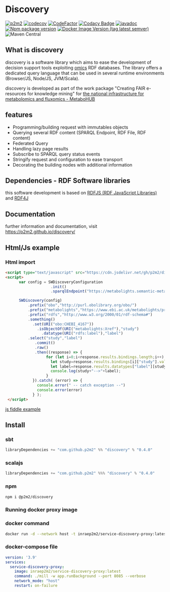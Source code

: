 # Discovery

[![p2m2](https://circleci.com/gh/p2m2/discovery.svg?style=shield)](https://app.circleci.com/pipelines/github/p2m2)
[![codecov](https://codecov.io/gh/p2m2/discovery/branch/develop/graph/badge.svg)](https://codecov.io/gh/p2m2/discovery)
[![CodeFactor](https://www.codefactor.io/repository/github/p2m2/discovery/badge)](https://www.codefactor.io/repository/github/p2m2/discovery)
[![Codacy Badge](https://app.codacy.com/project/badge/Grade/8d8ecb66f9ff4963a22efab3c693b629)](https://www.codacy.com/gh/p2m2/discovery/dashboard?utm_source=github.com&amp;utm_medium=referral&amp;utm_content=p2m2/discovery&amp;utm_campaign=Badge_Grade)
[![javadoc](https://javadoc.io/badge2/com.github.p2m2/discovery_2.13/javadoc.svg)](https://javadoc.io/doc/com.github.p2m2/discovery_2.13)
[![Npm package version](https://shields.io/npm/v/@p2m2/discovery)](https://www.npmjs.com/package/@p2m2/discovery)
[![Docker Image Version (tag latest semver)](https://img.shields.io/docker/automated/inraep2m2/service-discovery-proxy)](https://hub.docker.com/repository/docker/inraep2m2/service-discovery-proxy)
![Maven Central](https://img.shields.io/maven-central/v/com.github.p2m2/discovery_2.13)

## What is discovery

discovery is a software library which aims to ease the development of decision support tools exploiting [omics](https://en.wikipedia.org/wiki/Multiomics) RDF databases.
The library offers a dedicated query language that can be used in several runtime environments (Browser/JS, Node/JS, JVM/Scala).

discovery is developed as part of the work package "Creating FAIR e-resources for knowledge mining" for [the
national infrastructure for metabolomics and fluxomics - MetaboHUB](https://www.metabohub.fr/home.html)

## features

- Programming/building request with immutables objects
- Querying several RDF content (SPARQL Endpoint, RDF File, RDF content)
- Federated Query
- Handling lazy page results
- Subscribe to SPARQL query status events
- Stringify request and configuration to ease transport
- Decorating the building nodes with additional information

## Dependencies - RDF Software libraries

this software development is based on [RDFJS (RDF JavaScript Libraries)](https://rdf.js.org/) and [RDF4J](https://rdf4j.org/)

## Documentation

further information and documentation, visit https://p2m2.github.io/discovery/

## Html/Js example

### Html import 

```html 
<script type="text/javascript" src="https://cdn.jsdelivr.net/gh/p2m2/discovery@develop/dist/discovery-web.min.js"> </script> 
<script>
      var config = SWDiscoveryConfiguration
                    .init()
                    .sparqlEndpoint("https://metabolights.semantic-metabolomics.fr/sparql");

      SWDiscovery(config)
          .prefix("obo","http://purl.obolibrary.org/obo/")
          .prefix("metabolights","https://www.ebi.ac.uk/metabolights/property#")
          .prefix("rdfs","http://www.w3.org/2000/01/rdf-schema#")
          .something()
            .set(URI("obo:CHEBI_4167"))
              .isObjectOf(URI("metabolights:Xref"),"study")
                .datatype(URI("rdfs:label"),"label")
          .select("study","label")
             .commit()
             .raw()
             .then((response) => {
                  for (let i=0;i<response.results.bindings.length;i++) {
                    let study=response.results.bindings[i]["study"].value;
                    let label=response.results.datatypes["label"][study][0].value; 
                    console.log(study+"-->"+label);
                  }
            }).catch( (error) => {
              console.error(" -- catch exception --")
              console.error(error)
            } );
 </script>
 ```

[js fiddle example](https://jsfiddle.net/xv3d4Lte/1/)

## Install

### sbt

```sbt
libraryDependencies += "com.github.p2m2" %% "discovery" % "0.4.0"
```

### scalajs

```sbt
libraryDependencies += "com.github.p2m2" %%% "discovery" % "0.4.0"
```
### npm

```bash
npm i @p2m2/discovery
```

### Running docker proxy image

### docker command

```bash
docker run -d --network host -t inraep2m2/service-discovery-proxy:latest
```

### docker-compose file

```yaml
version: '3.9'
services:
  service-discovery-proxy:
    image: inraep2m2/service-discovery-proxy:latest
    command: ./mill -w app.runBackground --port 8085 --verbose
    network_mode: "host"
    restart: on-failure
```

